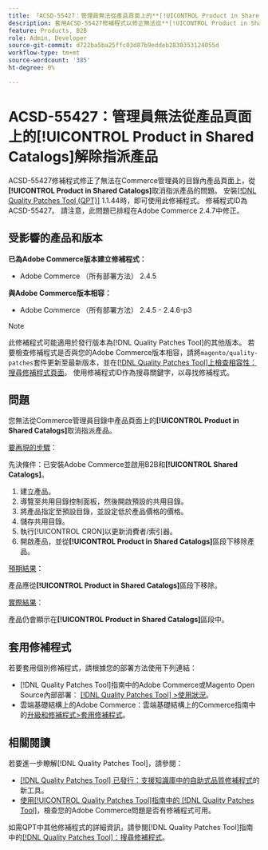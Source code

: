 ```yaml
---
title: 「ACSD-55427：管理員無法從產品頁面上的**[!UICONTROL Product in Shared Catalogs]**解除指派產品」
description: 套用ACSD-55427修補程式以修正無法從**[!UICONTROL Product in Shared Catalogs]**取消指派產品的Adobe Commerce問題。
feature: Products, B2B
role: Admin, Developer
source-git-commit: d722ba5ba25ffc03d87b9eddeb2830353124055d
workflow-type: tm+mt
source-wordcount: '385'
ht-degree: 0%

---
```


# ACSD-55427：管理員無法從產品頁面上的&#x200B;**[!UICONTROL Product in Shared Catalogs]**&#x200B;解除指派產品

ACSD-55427修補程式修正了無法在Commerce管理員的目錄內產品頁面上，從&#x200B;**[!UICONTROL Product in Shared Catalogs]**&#x200B;取消指派產品的問題。 安裝[[!DNL Quality Patches Tool (QPT)]](https://experienceleague.adobe.com/en/docs/commerce-knowledge-base/kb/announcements/commerce-announcements/magento-quality-patches-released-new-tool-to-self-serve-quality-patches) 1.1.44時，即可使用此修補程式。 修補程式ID為ACSD-55427。 請注意，此問題已排程在Adobe Commerce 2.4.7中修正。

## 受影響的產品和版本

**已為Adobe Commerce版本建立修補程式：**

* Adobe Commerce （所有部署方法） 2.4.5

**與Adobe Commerce版本相容：**

* Adobe Commerce （所有部署方法） 2.4.5 - 2.4.6-p3

>[!NOTE]
>
>此修補程式可能適用於發行版本為[!DNL Quality Patches Tool]的其他版本。 若要檢查修補程式是否與您的Adobe Commerce版本相容，請將`magento/quality-patches`套件更新至最新版本，並在[[!DNL Quality Patches Tool]上檢查相容性：搜尋修補程式頁面](https://experienceleague.adobe.com/tools/commerce-quality-patches/index.html)。 使用修補程式ID作為搜尋關鍵字，以尋找修補程式。

## 問題

您無法從Commerce管理員目錄中產品頁面上的&#x200B;**[!UICONTROL Product in Shared Catalogs]**&#x200B;取消指派產品。

<u>要再現的步驟</u>：

先決條件：已安裝Adobe Commerce並啟用B2B和&#x200B;**[!UICONTROL Shared Catalogs]**。
1. 建立產品。
1. 導覽至共用目錄控制面板，然後開啟預設的共用目錄。
1. 將產品指定至預設目錄，並設定低於產品價格的價格。
1. 儲存共用目錄。
1. 執行[!UICONTROL CRON]以更新消費者/索引器。
1. 開啟產品，並從&#x200B;**[!UICONTROL Product in Shared Catalogs]**&#x200B;區段下移除產品。

<u>預期結果</u>：

產品應從&#x200B;**[!UICONTROL Product in Shared Catalogs]**&#x200B;區段下移除。

<u>實際結果</u>：

產品仍會顯示在&#x200B;**[!UICONTROL Product in Shared Catalogs]**&#x200B;區段中。

## 套用修補程式

若要套用個別修補程式，請根據您的部署方法使用下列連結：

* [!DNL Quality Patches Tool]指南中的Adobe Commerce或Magento Open Source內部部署： [[!DNL Quality Patches Tool] >使用狀況](https://experienceleague.adobe.com/docs/commerce-operations/tools/quality-patches-tool/usage.html)。
* 雲端基礎結構上的Adobe Commerce：雲端基礎結構上的Commerce指南中的[升級和修補程式>套用修補程式](https://experienceleague.adobe.com/docs/commerce-cloud-service/user-guide/develop/upgrade/apply-patches.html)。

## 相關閱讀

若要進一步瞭解[!DNL Quality Patches Tool]，請參閱：

* [[!DNL Quality Patches Tool] 已發行：支援知識庫中的自助式品質修補程式](https://experienceleague.adobe.com/en/docs/commerce-knowledge-base/kb/announcements/commerce-announcements/magento-quality-patches-released-new-tool-to-self-serve-quality-patches)的新工具。
* [使用[!UICONTROL Quality Patches Tool]指南中的 [!DNL Quality Patches Tool]](/help/tools/quality-patches-tool/patches-available-in-qpt/check-patch-for-magento-issue-with-magento-quality-patches.md)，檢查您的Adobe Commerce問題是否有修補程式可用。


如需QPT中其他修補程式的詳細資訊，請參閱[!DNL Quality Patches Tool]指南中的[[!DNL Quality Patches Tool]：搜尋修補程式](https://experienceleague.adobe.com/tools/commerce-quality-patches/index.html)。
